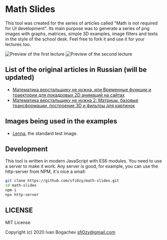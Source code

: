 # Math Slides

This tool was created for the series of articles called "Math is not required for UI development". Its main purpose was to generate a series of png images with graphs, matrices, simple 3D examples, image filters and texts in the style of the school desk. Feel free to fork it and use it for your lectures too.

![Preview of the first lecture](https://hsto.org/webt/fc/_4/s1/fc_4s1h7xarzjtz6dfqvjkvpzla.jpeg)
![Preview of the second lecture](https://hsto.org/webt/dx/u3/85/dxu3850_uhhpgfs_7wgcmyfi6fe.jpeg)

## List of the original articles in Russian (will be updated)

- [Математика верстальщику не нужна, или Временные функции и траектории для покадровых 2D анимаций на сайтах](https://habr.com/ru/post/518006/)
- [Математика верстальщику не нужна 2: Матрицы, базовые трансформации, построение 3D и фильтры для картинок](https://habr.com/ru/post/520078/)

## Images being used in the examples

- [Lenna](https://en.wikipedia.org/wiki/Lenna), the standard test image.

## Development

This tool is written in modern JavaScript with ES6 modules. You need to use a server to make it work. Any server is good, for example, you can use the http-server from NPM, it's nice a small:

```sh
git clone https://github.com/sfi0zy/math-slides.git
cd math-slides
npm i
npx http-server
```

## LICENSE

MIT License

Copyright (c) 2020 Ivan Bogachev sfi0zy@gmail.com

